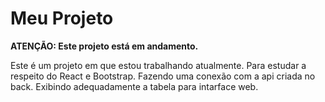 # Meu Projeto

**ATENÇÃO: Este projeto está em andamento.**

Este é um projeto em que estou trabalhando atualmente. Para estudar a respeito do React e Bootstrap. Fazendo uma conexão com a api criada no back. Exibindo adequadamente a tabela para intarface web. 
